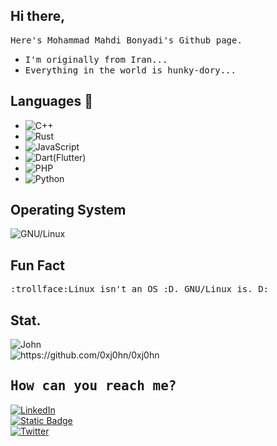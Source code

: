 ## Hi there, 
<samp>Here's Mohammad Mahdi Bonyadi's Github page.<br>
- <samp>I'm originally from Iran...<br>
- <samp>Everything in the world is hunky-dory...<be>

## Languages 🔨
- ![C++](https://img.shields.io/badge/C%2B%2B-blue?style=for-the-badge&logo=C%2B%2B)
- ![Rust](https://img.shields.io/badge/Rust-dea584?style=for-the-badge&logo=Rust&labelColor=black)
- ![JavaScript](https://img.shields.io/badge/JavaScript-black?style=for-the-badge&logo=javascript)
- ![Dart(Flutter)](https://img.shields.io/badge/Flutter(Dart)-blue?style=for-the-badge&logo=Flutter)
- ![PHP](https://img.shields.io/badge/PHP-777BB4?logo=PHP&logoColor=white&style=for-the-badge)
- ![Python](https://img.shields.io/badge/Python-ffd343?style=for-the-badge&logo=Python)

## Operating System
![GNU/Linux](https://img.shields.io/badge/Gnu\/Linux-black?style=for-the-badge&logo=Linux&logoColor=white)

## Fun Fact
<samp>:trollface:Linux isn't an OS :D. GNU/Linux is. D:
## Stat.
<img src="https://github-readme-stats.vercel.app/api/wakatime?username=xj0hn&theme=nightowl&show_icons=true" alt="John"/><br>
<img src="https://github-readme-stats.vercel.app/api/top-langs/?username=0xj0hn&theme=nightowl&hide=html,css,scss" alt="https://github.com/0xj0hn/0xj0hn"/>


## <samp>How can you reach me?
<a href="https://www.linkedin.com/in/mohammad-mahdi-bonyadi-56116325a">
  <img alt="LinkedIn" src="https://img.shields.io/badge/LinkedIn-blue?style=for-the-badge&logo=linkedin">
</a><br>

<a href="mailto:knightxh7@gmail.com">
  <img alt="Static Badge" src="https://img.shields.io/badge/mail-red?style=for-the-badge&logo=gmail&logoColor=white">  
</a><br>

<a href="https://twitter.com/i_am_j0hn">
  <img alt="Twitter" src="https://img.shields.io/badge/Twitter-blue?style=for-the-badge&logo=twitter" >  
</a><br>

